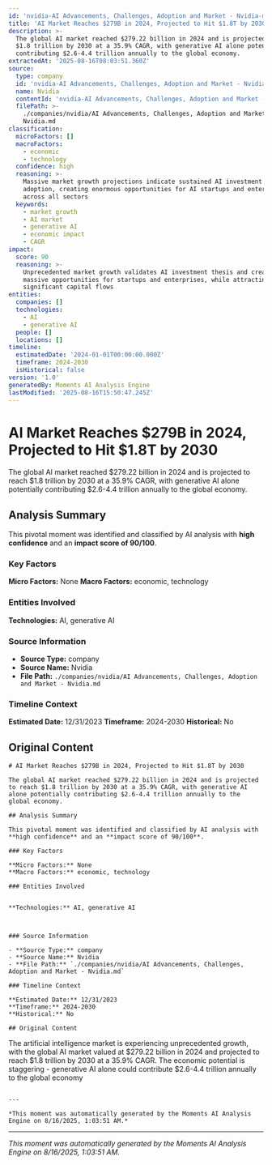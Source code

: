 ```yaml
---
id: 'nvidia-AI Advancements, Challenges, Adoption and Market - Nvidia-moment-6'
title: 'AI Market Reaches $279B in 2024, Projected to Hit $1.8T by 2030'
description: >-
  The global AI market reached $279.22 billion in 2024 and is projected to reach
  $1.8 trillion by 2030 at a 35.9% CAGR, with generative AI alone potentially
  contributing $2.6-4.4 trillion annually to the global economy.
extractedAt: '2025-08-16T08:03:51.360Z'
source:
  type: company
  id: 'nvidia-AI Advancements, Challenges, Adoption and Market - Nvidia'
  name: Nvidia
  contentId: 'nvidia-AI Advancements, Challenges, Adoption and Market - Nvidia'
  filePath: >-
    ./companies/nvidia/AI Advancements, Challenges, Adoption and Market -
    Nvidia.md
classification:
  microFactors: []
  macroFactors:
    - economic
    - technology
  confidence: high
  reasoning: >-
    Massive market growth projections indicate sustained AI investment and
    adoption, creating enormous opportunities for AI startups and enterprises
    across all sectors
  keywords:
    - market growth
    - AI market
    - generative AI
    - economic impact
    - CAGR
impact:
  score: 90
  reasoning: >-
    Unprecedented market growth validates AI investment thesis and creates
    massive opportunities for startups and enterprises, while attracting
    significant capital flows
entities:
  companies: []
  technologies:
    - AI
    - generative AI
  people: []
  locations: []
timeline:
  estimatedDate: '2024-01-01T00:00:00.000Z'
  timeframe: 2024-2030
  isHistorical: false
version: '1.0'
generatedBy: Moments AI Analysis Engine
lastModified: '2025-08-16T15:50:47.245Z'
---
```

# AI Market Reaches $279B in 2024, Projected to Hit $1.8T by 2030

The global AI market reached $279.22 billion in 2024 and is projected to reach $1.8 trillion by 2030 at a 35.9% CAGR, with generative AI alone potentially contributing $2.6-4.4 trillion annually to the global economy.

## Analysis Summary

This pivotal moment was identified and classified by AI analysis with **high confidence** and an **impact score of 90/100**.

### Key Factors

**Micro Factors:** None
**Macro Factors:** economic, technology

### Entities Involved


**Technologies:** AI, generative AI



### Source Information

- **Source Type:** company
- **Source Name:** Nvidia
- **File Path:** `./companies/nvidia/AI Advancements, Challenges, Adoption and Market - Nvidia.md`

### Timeline Context

**Estimated Date:** 12/31/2023
**Timeframe:** 2024-2030
**Historical:** No

## Original Content

```
# AI Market Reaches $279B in 2024, Projected to Hit $1.8T by 2030

The global AI market reached $279.22 billion in 2024 and is projected to reach $1.8 trillion by 2030 at a 35.9% CAGR, with generative AI alone potentially contributing $2.6-4.4 trillion annually to the global economy.

## Analysis Summary

This pivotal moment was identified and classified by AI analysis with **high confidence** and an **impact score of 90/100**.

### Key Factors

**Micro Factors:** None
**Macro Factors:** economic, technology

### Entities Involved


**Technologies:** AI, generative AI



### Source Information

- **Source Type:** company
- **Source Name:** Nvidia
- **File Path:** `./companies/nvidia/AI Advancements, Challenges, Adoption and Market - Nvidia.md`

### Timeline Context

**Estimated Date:** 12/31/2023
**Timeframe:** 2024-2030
**Historical:** No

## Original Content

```
The artificial intelligence market is experiencing unprecedented growth, with the global AI market valued at $279.22 billion in 2024 and projected to reach $1.8 trillion by 2030 at a 35.9% CAGR. The economic potential is staggering - generative AI alone could contribute $2.6-4.4 trillion annually to the global economy
```

---

*This moment was automatically generated by the Moments AI Analysis Engine on 8/16/2025, 1:03:51 AM.*

```

---

*This moment was automatically generated by the Moments AI Analysis Engine on 8/16/2025, 1:03:51 AM.*
